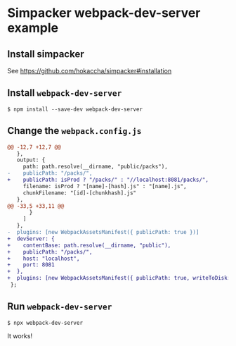 # Simpacker webpack-dev-server example

## Install simpacker

See https://github.com/hokaccha/simpacker#installation

## Install `webpack-dev-server`

```
$ npm install --save-dev webpack-dev-server
```

## Change the `webpack.config.js`

```diff
@@ -12,7 +12,7 @@
   },
   output: {
     path: path.resolve(__dirname, "public/packs"),
-    publicPath: "/packs/",
+    publicPath: isProd ? "/packs/" : "//localhost:8081/packs/",
     filename: isProd ? "[name]-[hash].js" : "[name].js",
     chunkFilename: "[id]-[chunkhash].js"
   },
@@ -33,5 +33,11 @@
       }
     ]
   },
-  plugins: [new WebpackAssetsManifest({ publicPath: true })]
+  devServer: {
+    contentBase: path.resolve(__dirname, "public"),
+    publicPath: "/packs/",
+    host: "localhost",
+    port: 8081
+  },
+  plugins: [new WebpackAssetsManifest({ publicPath: true, writeToDisk: true })]
 };
```

## Run `webpack-dev-server`

```
$ npx webpack-dev-server
```

It works!
